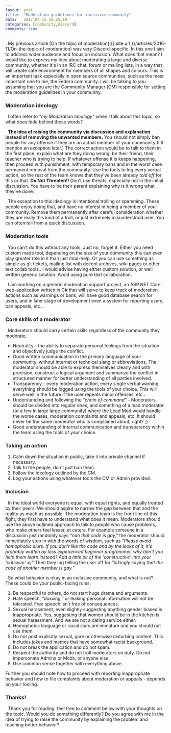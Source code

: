 ```yaml
---
layout: post
title:  "Moderation guidelines for inclusive community"
date:   2017-04-15 10:25:19
categories: [community,discord]
comments: true
---
```

 &nbsp; My previous article [On the topic of moderation]({{ site.url }}/articles/2016-11/On-the-topic-of-moderation) was very Discord-specific. In this one I aim to address wider audience and focus on inclusion. What does that mean? I would like to express my Idea about moderating a large and diverse community, whether it's in an IRC chat, forum or mailing lists, in a way that will create safe environment for members of all shapes and colours. This is an important task especially in open source communities, such as the most important one to me, the Fedora community. I will be talking to _you_ assuming that you are the Community Manager (CM) responsible for setting the moderation guidelines in your community.

<!--more-->

### Moderation ideology

 &nbsp; I often refer to _"my Moderation Ideology"_ when I talk about this topic, so what does hide behind these words?

 &nbsp; **The idea of raising the community via discussion and explanation instead of removing the unwanted members.** You should not simply ban people for any offense if they are an actual member of your community (I'll mention an exception later.) The correct action would be to talk to them in the first place, explain what are they doing wrong, be their friend, their teacher who is trying to help. If whatever offense it is keeps happening, then proceed with punishment, with temporary bans and in the worst case permanent removal from the community. Use the tools to log every verbal action, so the rest of the team knows that they've been already _told off_ for this or that. **Do Not Threaten!!** Don't use threats, especially not in the initial discussion. You have to be their parent explaining why is it wrong what they've done.

 &nbsp; The exception to this ideology is intentional trolling or spamming. These people enjoy doing that, and have no interest in being a member of your community. Remove them permanently after careful consideration whether they are really this kind of a troll, or just extremely misunderstood user. You can often tell from a quick discussion.

### Moderation tools

 &nbsp; You can't do this without any tools. Just no, forget it. Either you need custom made tool, depending on the size of your community this can even play greater role in it than just mod-help. Or you can use something as simple as git tickets, mailing list with decent archives, wiki pages or other text collab tools.. I would advise having either custom solution, or well written generic solution. Avoid using pure text collaboration.

 &nbsp; I am working on a generic moderation support project, an ASP.NET Core web-application written in C# that will serve to keep track of moderation actions such as warnings or bans, will have good database search for users, and in later stage of development even a system for reporting users, ban appeals, etc...

### Core skills of a moderator

 &nbsp; Moderators should carry certain skills regardless of the community they moderate.

* Neutrality - the ability to separate personal feelings from the situation and objectively judge the conflict.
* Good written communication in the primary language of your community, without internet or technical slang or abbreviations. The moderator should be able to express themselves clearly and with precision, construct a logical argument and summarize the conflict in structured manner for better understanding of all parties involved.
* Transparency - every moderation action, every single verbal warning, everything should be logged using the tools of your choice. This will serve well in the future if the user repeats minor offenses, etc...
* Understanding and following the _"chain of command"_ - Moderators should be divided into regular ones, and something of a lead moderator (or a few in large large community) where the Lead Mod would handle the worse cases, moderation complaints and appeals, etc. It should never be the same moderator who is complained about, right? ;) 
* Good understanding of internal communication and transparency within the team using the tools of your choice.

### Taking an action

1. Calm down the situation in public, take it into private channel if necessary.
1. Talk to the people, don't just ban them.
1. Follow the ideology outlined by the CM.
1. Log your actions using whatever tools the CM or Admin provided.

### Inclusion

 &nbsp; In the ideal world everyone is equal, with equal rights, and equally treated by their peers. We should aspire to narrow the gap between that and the reality as much as possible. The moderation team is the front line of this fight, they first have to understand what does it mean. Moderators should use the above outlined approach to talk to people who cause problems, who make others feel lesser, et cetera. For example someone in a discussion just randomly says _"nah that code is gay,"_ the moderator should immediately step in with the words of wisdom, such as _"Please avoid homophobic slurs. If you don't like the code and by the looks of it, it's probably written by less experienced beginner programmer, why don't you help them learn instead? Add a little bit of the 'constructive' into your 'criticism' =)"_ Then they log telling the user off for _"jokingly saying that the code of another member is gay."_

 &nbsp; So what behavior is okay in an inclusive community, and what is not? These could be your public-facing rules:

1. Be respectful to others, do not start huge drama and arguments.
1. Hate speech, “doxxing,” or leaking personal information will not be tolerated. Free speech isn’t free of consequences.
1. Sexual harassment, even slightly suggesting anything gender biased is inappropriate. Yes, suggesting that women should be in the kitchen is sexual harassment. And we are not a dating service either.
1. Homophobic language or racial slurs are immature and you should not use them.
1. Do not post explicitly sexual, gore or otherwise disturbing content. This includes jokes and memes that have somewhat racist background.
1. Do not break the application and do not spam.
1. Respect the authority and do not troll moderators on duty. Do not impersonate Admins or Mods, or anyone else.
1. Use common sense together with everything above.

Further you should note how to proceed with reporting inappropriate behavior and how to file complaints about moderation or appeals - depends on your tooling.

### Thanks!

 &nbsp; Thank you for reading, feel free to comment below with your thoughts on the topic. Would you do something differently? Do you agree with me in the idea of trying to raise the community by explaining the problem and teaching better behavior?

